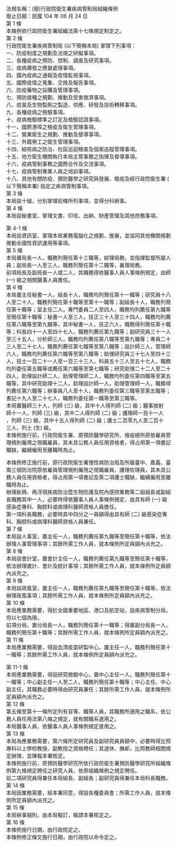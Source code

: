 法規名稱：(廢)行政院衛生署疾病管制局組織條例  
廢止日期：民國 104 年 06 月 24 日  
第 1 條  
本條例依行政院衛生署組織法第十七條規定制定之。  
第 2 條  
行政院衛生署疾病管制局 (以下簡稱本局) 掌理下列事項：  
一、防疫制度之規劃及法規之研擬事項。  
二、各種疫病之預防、控制、調查及研究事項。  
三、疫病爆發之應變處理事項。  
四、國內疫病之通報及疫情監視事項。  
五、國際疫情之蒐集、交換及報告事項。  
六、防疫藥物之採購及管理事項。  
七、預防接種之規劃、推動及受害救濟事項。  
八、疫苗及生物製劑之製造、供應、研發及技術轉移事項。  
九、各種疫病之檢驗事項。  
十、疫病檢驗標準之訂定及檢驗認證事項。  
十一、國際港埠之檢疫及衛生管理事項。  
十二、營業衛生之規劃、推動及督導事項。  
十三、外籍勞工之衛生管理事項。  
十四、結核病之防治、社區巡迴檢查及個案追蹤管理事項。  
十五、地方衛生機關執行本局主管事務之指揮及督導事項。  
十六、疫病管制事務之國際合作及交流事項。  
十七、疫病管制專業人員之培訓事項。  
十八、其他有關防疫、預防醫學之研究與發展、檢疫及經行政院衛生署 (  
以下簡稱本署) 指定之疾病管制事項。  
第 3 條  
本局設十組，分別掌理前條所列事項，並得分科辦事。  
第 4 條  
本局設秘書室，掌理文書、印信、出納、財產管理及其他庶務事項。  


第 4-1 條  
本局設資訊室，掌理本局業務電腦化之規劃、推展，並協同其他機關規劃  
推動全國性資訊運用等事項。  
第 5 條  
本局置局長一人，職務列簡任第十三職等，綜理局務，並指揮監督所屬人  
員；副局長一人至三人，職務列簡任第十二職等，襄理局務。  
前項局長及副局長一人或二人，其職務得依醫事人員人事條例規定，由師  
(一) 級之相關醫事人員擔任。  
第 6 條  
本局置主任秘書一人，組長十人，職務均列簡任第十一職等；研究員十八  
人至二十人，職務列簡任第十職等至第十一職等；副組長十人，職務列簡  
任第十職等；室主任二人，專門委員二人至四人，職務均列薦任第九職等  
至簡任第十職等；秘書一人至三人，技正三十人至三十四人，職務均列薦  
任第八職等至第九職等，其中秘書一人，技正六人，職務得列簡任第十職  
等；科長四十一人至四十七人，職務列薦任第九職等；副研究員三十一人  
至三十五人，分析師三人，職務均列薦任第八職等至第九職等；專員二十  
三人至二十七人，職務列薦任第七職等至第八職等；設計師三人，管理師  
六人，職務均列薦任第六職等至第八職等；助理研究員三十七人至四十三  
人，技士一百二十一人至一百三十三人，科員五十三人至五十七人，職務  
均列委任第五職等或薦任第六職等至第七職等；研究助理二十二人至二十  
四人，助理設計師二人，助理管理師二人，職務均列委任第四職等至第五  
職等，其中研究助理十二人，助理設計師一人，助理管理師一人，職務得  
列薦任第六職等；辦事員八人至十人，職務列委任第三職等至第五職等；  
書記十九人至二十七人，職務列委任第一職等至第三職等。  
本局置醫師三十人，列師 (三) 級，其中十人得列師 (二) 級；醫事放射  
師十一人，列師 (三) 級，其中二人得列師 (二) 級；護理師一百十一人  
，列師 (三) 級，其中十五人得列師 (二) 級；護士二百零九人至二百十  
三人，列士 (生) 級。  
本條例施行前，行政院衛生署、原預防醫學研究所、檢疫總所原依雇員管  
理規則僱用之現職雇員，其未具公務人員任用資格者，得占用第一項書記  
職缺，繼續僱用至離職時為止。  


本條例修正施行前，原行政院衛生署慢性病防治局及所屬臺中、嘉義、臺  
南三個防治院原依雇員管理規則僱用之現職雇員、護理佐理員，其未具公  
務人員任用資格者，得占用第一項書記及第二項護士職缺，繼續僱用至離  
職時為止。  
辦理新興、再浮現疾病防治暨生物防護及院內感控業務等二組組長或副組  
長職務其中一人，必要時得依醫事人員人事條例規定，由具有師 (一) 級  
感染症專科、胸腔科或病理科醫師資格人員擔任。  
第一項科長職務，必要時其中四分之一員額得由具有師 (二) 級感染症專  
科、胸腔科或病理科醫師資格人員兼任。  
第 7 條  
本局設人事室，置主任一人，職務列薦任第九職等至簡任第十職等，依法  
辦理人事管理事項；其餘所需工作人員，就本條例所定員額內派充之。  
第 8 條  
本局設會計室，置會計主任一人，職務列薦任第九職等至簡任第十職等，  
依法辦理歲計、會計及統計事項；其餘所需工作人員，就本條例所定員額  
內派充之。  
第 9 條  
本局設政風室，置主任一人，職務列薦任第九職等至簡任第十職等，依法  
辦理政風事項；其餘所需工作人員，就本條例所定員額內派充之。  
第 10 條  
本局應業務需要，得於全國重要地區、港口及航空站，設疾病管制分局。  
但以七個為限。  
前項分局，置分局長一人，職務列簡任第十一職等；得置副分局長一人，  
職務列簡任第十職等；其餘所需工作人員，就本條例所定員額內派充之。  
第 11 條  
本局應業務需要，得設血清疫苗研製中心，置主任一人，職務列簡任第十  
一職等；其餘所需工作人員，就本條例所定員額內派充之。  


第 11-1 條  
本局應業務需要，得設研究檢驗中心，置中心主任一人，職務列簡任第十  
一職等；中心副主任一人至二人，職務列簡任第十職等；中心主任、中心  
副主任，其職務必要時得由研究員兼任；其餘所需工作人員，就本條例所  
定員額內派充之。  
第 12 條  
第五條至第十一條所定列有官等、職等人員，其職務所適用之職系，依公  
務人員任用法第八條之規定，就有關職系選用之。  
本局醫事人員，依醫事人員人事條例規定進用之。  
第 13 條  
本局為應業務需要，第六條所定研究員及副研究員員額中，必要時得比照  
專科以上學校教授、副教授之資格聘任；其退休、撫卹，比照教師相關規  
定辦理，並陳報本署核定。  
本條例施行前，原預防醫學研究所依行政院衛生署預防醫學研究所組織條  
例第九條規定聘任之研究人員，依原組織條例之規定聘任。  
前二項研究員得兼任本局組長、副組長；副研究員得兼任本局科長職務。  
第 14 條  
本局因業務需要，經本署同意，得設各種委員會；所需工作人員，就本條  
例所定員額內派充之。  
第 15 條  
本局辦事細則，由本局擬訂，報請本署核定之。  
第 16 條  
本條例施行日期，由行政院定之。  
本條例修正條文施行日期，由行政院以命令定之。  


